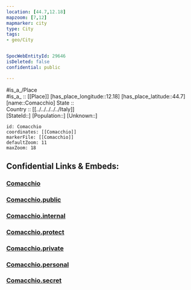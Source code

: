 ```yaml
---
location: [44.7,12.18] 
mapzoom: [7,12] 
mapmarker: city 
type: City
tags:
- geo/City


SpocWebEntityId: 29646
isDeleted: false
confidential: public

---
```

#is_a_/Place  
#is_a_ :: [[Place]] 
[has_place_longitude::12.18] 
[has_place_latitude::44.7] 
[name::Comacchio] 
State ::  
Country :: [[../../../../../Italy]]  
[StateId::] 
[Population::] 
[Unknown::] 


```leaflet
id: Comacchio
coordinates: [[Comacchio]] 
markerFile: [[Comacchio]] 
defaultZoom: 11 
maxZoom: 18
```


## Confidential Links & Embeds: 

### [Comacchio](/_Standards/Earth/Continent/Europe/Europe~South/Italy/regions~Italy/Emilia-Romagna/Ferrara.Province/City/Comacchio.md) 

### [Comacchio.public](/_public/Earth/Continent/Europe/Europe~South/Italy/regions~Italy/Emilia-Romagna/Ferrara.Province/City/Comacchio.public.md) 

### [Comacchio.internal](/_internal/Earth/Continent/Europe/Europe~South/Italy/regions~Italy/Emilia-Romagna/Ferrara.Province/City/Comacchio.internal.md) 

### [Comacchio.protect](/_protect/Earth/Continent/Europe/Europe~South/Italy/regions~Italy/Emilia-Romagna/Ferrara.Province/City/Comacchio.protect.md) 

### [Comacchio.private](/_private/Earth/Continent/Europe/Europe~South/Italy/regions~Italy/Emilia-Romagna/Ferrara.Province/City/Comacchio.private.md) 

### [Comacchio.personal](/_personal/Earth/Continent/Europe/Europe~South/Italy/regions~Italy/Emilia-Romagna/Ferrara.Province/City/Comacchio.personal.md) 

### [Comacchio.secret](/_secret/Earth/Continent/Europe/Europe~South/Italy/regions~Italy/Emilia-Romagna/Ferrara.Province/City/Comacchio.secret.md)

